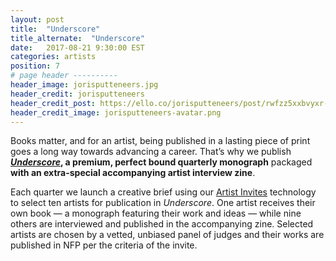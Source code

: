 ```yaml
---
layout: post
title:  "Underscore"
title_alternate:  "Underscore"
date:   2017-08-21 9:30:00 EST
categories: artists
position: 7
# page header ----------
header_image: jorisputteneers.jpg
header_credit: jorisputteneers
header_credit_post: https://ello.co/jorisputteneers/post/rwfzz5xxbvyxr-pjtabq2g
header_credit_image: jorisputteneers-avatar.png
---
```


Books matter, and for an artist, being published in a lasting piece of print goes a long way towards advancing a career. That’s why we publish ***[Underscore](https://ello.co/artist-invites/underscore-vol-1)*, a premium, perfect bound quarterly monograph** packaged **with an extra-special accompanying artist interview zine**.

Each quarter we launch a creative brief using our [Artist Invites](/wtf/artists/artist-invites) technology to select ten artists for publication in *Underscore*. One artist receives their own book — a monograph featuring their work and ideas — while nine others are interviewed and published in the accompanying zine. Selected artists are chosen by a vetted, unbiased panel of judges and their works are published in NFP per the criteria of the invite.
